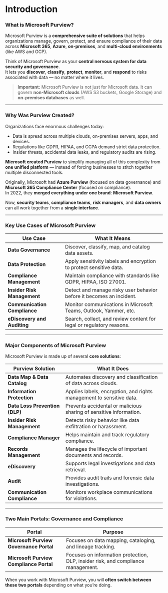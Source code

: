 # Introduction

### **What is Microsoft Purview?**

Microsoft Purview is a **comprehensive suite of solutions** that helps organizations manage, govern, protect, and ensure compliance of their data across **Microsoft 365**, **Azure**, **on-premises**, and **multi-cloud environments** (like AWS and GCP).

Think of Microsoft Purview as your **central nervous system for data security and governance**.\
It lets you **discover**, **classify**, **protect**, **monitor**, and **respond** to risks associated with data — no matter where it lives.

> **Important:** Microsoft Purview is not just for Microsoft data. It can govern **non-Microsoft clouds** (AWS S3 buckets, Google Storage) and **on-premises databases** as well.

***

### **Why Was Purview Created?**

Organizations face enormous challenges today:

* Data is spread across multiple clouds, on-premises servers, apps, and devices.
* Regulations like GDPR, HIPAA, and CCPA demand strict data protection.
* Insider threats, accidental data leaks, and regulatory audits are rising.

**Microsoft created Purview** to simplify managing all of this complexity from **one unified platform** — instead of forcing businesses to stitch together multiple disconnected tools.

Originally, Microsoft had **Azure Purview** (focused on data governance) and **Microsoft 365 Compliance Center** (focused on compliance).\
In 2022, they **merged everything under one brand**: **Microsoft Purview**.

Now, **security teams**, **compliance teams**, **risk managers**, and **data owners** can all work together from a **single interface**.

***

### **Key Use Cases of Microsoft Purview**

| Use Case                     | What It Means                                                        |
| ---------------------------- | -------------------------------------------------------------------- |
| **Data Governance**          | Discover, classify, map, and catalog data assets.                    |
| **Data Protection**          | Apply sensitivity labels and encryption to protect sensitive data.   |
| **Compliance Management**    | Maintain compliance with standards like GDPR, HIPAA, ISO 27001.      |
| **Insider Risk Management**  | Detect and manage risky user behavior before it becomes an incident. |
| **Communication Compliance** | Monitor communications in Microsoft Teams, Outlook, Yammer, etc.     |
| **eDiscovery and Auditing**  | Search, collect, and review content for legal or regulatory reasons. |

***

### **Major Components of Microsoft Purview**

Microsoft Purview is made up of several **core solutions**:

| Purview Solution               | What It Does                                                         |
| ------------------------------ | -------------------------------------------------------------------- |
| **Data Map & Data Catalog**    | Automates discovery and classification of data across clouds.        |
| **Information Protection**     | Applies labels, encryption, and rights management to sensitive data. |
| **Data Loss Prevention (DLP)** | Prevents accidental or malicious sharing of sensitive information.   |
| **Insider Risk Management**    | Detects risky behavior like data exfiltration or harassment.         |
| **Compliance Manager**         | Helps maintain and track regulatory compliance.                      |
| **Records Management**         | Manages the lifecycle of important documents and records.            |
| **eDiscovery**                 | Supports legal investigations and data retrieval.                    |
| **Audit**                      | Provides audit trails and forensic data investigations.              |
| **Communication Compliance**   | Monitors workplace communications for violations.                    |

***

### **Two Main Portals: Governance and Compliance**

| Portal                                  | Purpose                                                                          |
| --------------------------------------- | -------------------------------------------------------------------------------- |
| **Microsoft Purview Governance Portal** | Focuses on data mapping, cataloging, and lineage tracking.                       |
| **Microsoft Purview Compliance Portal** | Focuses on information protection, DLP, insider risk, and compliance management. |

When you work with Microsoft Purview, you will **often switch between these two portals** depending on what you’re doing.
